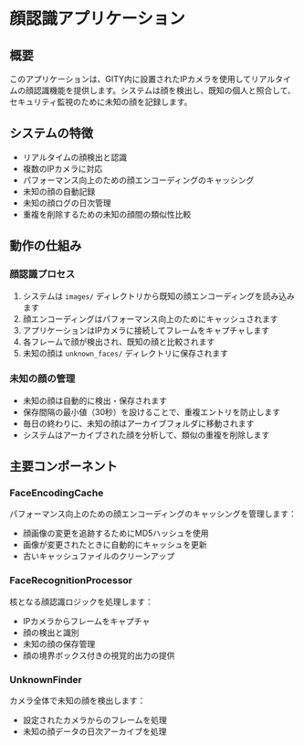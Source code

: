 # 顔認識アプリケーション

## 概要
このアプリケーションは、GITY内に設置されたIPカメラを使用してリアルタイムの顔認識機能を提供します。システムは顔を検出し、既知の個人と照合して、セキュリティ監視のために未知の顔を記録します。

## システムの特徴
- リアルタイムの顔検出と認識
- 複数のIPカメラに対応
- パフォーマンス向上のための顔エンコーディングのキャッシング
- 未知の顔の自動記録
- 未知の顔ログの日次管理
- 重複を削除するための未知の顔間の類似性比較

## 動作の仕組み

### 顔認識プロセス
1. システムは `images/` ディレクトリから既知の顔エンコーディングを読み込みます
2. 顔エンコーディングはパフォーマンス向上のためにキャッシュされます
3. アプリケーションはIPカメラに接続してフレームをキャプチャします
4. 各フレームで顔が検出され、既知の顔と比較されます
5. 未知の顔は `unknown_faces/` ディレクトリに保存されます

### 未知の顔の管理
- 未知の顔は自動的に検出・保存されます
- 保存間隔の最小値（30秒）を設けることで、重複エントリを防止します
- 毎日の終わりに、未知の顔はアーカイブフォルダに移動されます
- システムはアーカイブされた顔を分析して、類似の重複を削除します

## 主要コンポーネント

### FaceEncodingCache
パフォーマンス向上のための顔エンコーディングのキャッシングを管理します：
- 顔画像の変更を追跡するためにMD5ハッシュを使用
- 画像が変更されたときに自動的にキャッシュを更新
- 古いキャッシュファイルのクリーンアップ

### FaceRecognitionProcessor
核となる顔認識ロジックを処理します：
- IPカメラからフレームをキャプチャ
- 顔の検出と識別
- 未知の顔の保存管理
- 顔の境界ボックス付きの視覚的出力の提供

### UnknownFinder
カメラ全体で未知の顔を検出します：
- 設定されたカメラからのフレームを処理
- 未知の顔データの日次アーカイブを処理
